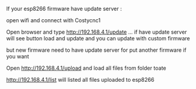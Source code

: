 If your esp8266 firmware have update server :

open wifi and connect with Costycnc1

Open browser and type http://192.168.4.1/update ... if have update server will see button load and update and you can update with custom firmware

but new firmware need to have update server for put another firmware if you want

Open http://192.168.4.1/upload and load all files from folder toate

http://192.168.4.1/list will listed all files uploaded to esp8266

